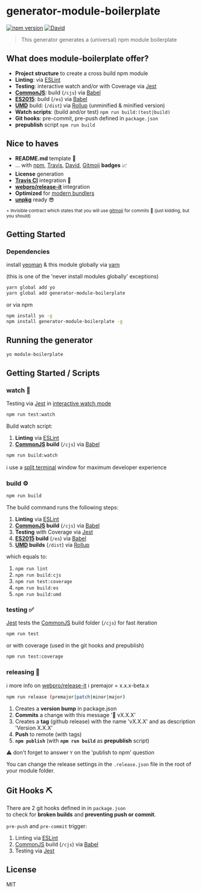 # generator-module-boilerplate

[![npm version](https://badge.fury.io/js/generator-module-boilerplate.svg)](https://badge.fury.io/js/generator-module-boilerplate)
[![David](https://img.shields.io/david/duivvv/generator-module-boilerplate.svg?style=flat-square)](https://david-dm.org/duivvv/generator-module-boilerplate)

> This generator generates a (universal) npm module boilerplate

## What does module-boilerplate offer?

- **Project structure** to create a cross build npm module
- **Linting**: via [ESLint](http://eslint.org/)
- **Testing**: interactive watch and/or with Coverage via [Jest](https://facebook.github.io/jest/)
- **[CommonJS](http://webpack.github.io/docs/commonjs.html)**: build (`/cjs`)  via [Babel](https://babeljs.io/)
- **[ES2015](http://www.2ality.com/2014/09/es6-modules-final.html)**: build (`/es`) via [Babel](https://babeljs.io/)
- **[UMD](https://github.com/umdjs/umd)** build: (`/dist`) via [Rollup](http://rollupjs.org/) (unminified & minified version)
- **Watch scripts**: (build and/or test) `npm run build:(test|build)`
- **Git hooks**: pre-commit, pre-push defined in `package.json`
- **prepublish** script `npm run build`

## Nice to haves

- **README.md** template :memo:
- ... with [npm](https://www.npmjs.com/), [Travis](https://travis-ci.org/), [David](https://david-dm.org/), [Gitmoji](https://gitmoji.carloscuesta.me/) **badges** :chart_with_upwards_trend:
- **License** generation
- **[Travis CI](https://travis-ci.org/)** integration :construction_worker:
- **[webpro/release-it](https://github.com/webpro/release-it)** integration
- **Optimized** for [modern bundlers](https://github.com/rollup/rollup/wiki/jsnext:main)
- **[unpkg](https://unpkg.com/)** ready 😎


<small>+ Invisible contract which states that you will use [gitmoji](https://gitmoji.carloscuesta.me/) for commits 🤘 (just kidding, but you should)</small>

## Getting Started

### Dependencies

install [yeoman](http://yeoman.io) & this module globally via [yarn](https://github.com/yarnpkg/yarn)

(this is one of the 'never install modules globally' exceptions)

```bash
yarn global add yo
yarn global add generator-module-boilerplate
```

or via npm

```bash
npm install yo -g
npm install generator-module-boilerplate -g
```

## Running the generator


```bash
yo module-boilerplate
```

## Getting Started / Scripts

### watch 👀

Testing via [Jest](https://facebook.github.io/jest/) in [interactive watch mode](https://egghead.io/lessons/javascript-use-jest-s-interactive-watch-mode)

```bash
npm run test:watch
```

Build watch script:

1. **Linting** via [ESLint](http://eslint.org/)
2. **[CommonJS](http://webpack.github.io/docs/commonjs.html) build** (`/cjs`) via [Babel](https://babeljs.io/)

```bash
npm run build:watch

```

ℹ️ use a [split terminal](https://hyper.is/) window for maximum developer experience

### build ⚙️

```bash
npm run build
```
The build command runs the following steps:

1. **Linting** via [ESLint](http://eslint.org/)
2. **[CommonJS](http://webpack.github.io/docs/commonjs.html) build** (`/cjs`)  via [Babel](https://babeljs.io/)
3. **Testing** with Coverage via [Jest](https://facebook.github.io/jest/)
4. **[ES2015](http://www.2ality.com/2014/09/es6-modules-final.html) build** (`/es`) via [Babel](https://babeljs.io/)
5. **[UMD](https://github.com/umdjs/umd) builds** (`/dist`) via [Rollup](http://rollupjs.org/)

which equals to:

1. `npm run lint`
2. `npm run build:cjs`
3. `npm run test:coverage`
4. `npm run build:es`
5. `npm run build:umd`


### testing :white_check_mark:

[Jest](https://facebook.github.io/jest/) tests the [CommonJS](http://webpack.github.io/docs/commonjs.html) build folder (`/cjs`) for fast iteration

```bash
npm run test
```

or with coverage (used in the git hooks and prepublish)

```bash
npm run test:coverage
```

### releasing 🔖


ℹ️ more info on [webpro/release-it](https://github.com/webpro/release-it)
ℹ️ premajor = x.x.x-beta.x

```bash
npm run release (premajor|patch|minor|major)
```

1. Creates a **version bump** in package.json
2. **Commits** a change with this message '🔖 vX.X.X'
3. Creates a **tag** (github release) with the name 'vX.X.X' and as description 'Version X.X.X'
4. **Push** to remote (with tags)
5. **`npm publish`** (with **`npm run build`** as **prepublish** script)

⚠️ don't forget to answer `Y` on the 'publish to npm' question


You can change the release settings in the `.release.json` file in the root of your module folder.

## Git Hooks ⛏

There are 2 git hooks defined in in `package.json`
<br/>to check for **broken builds** and **preventing push or commit**.

`pre-push` and `pre-commit` trigger:

1. Linting via [ESLint](http://eslint.org/)
2. [CommonJS](http://webpack.github.io/docs/commonjs.html) build (`/cjs`)  via [Babel](https://babeljs.io/)
3. Testing via [Jest](https://facebook.github.io/jest/)


## License

MIT
